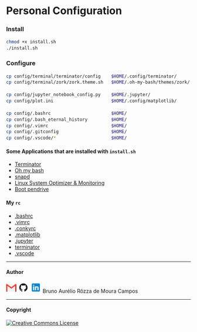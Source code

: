 # Personal Configuration

### Install 
```bash
chmod +x install.sh
./install.sh
```

### Configure
```bash
cp config/terminal/terminator/config    $HOME/.config/terminator/
cp config/terminal/zork/zork.theme.sh   $HOME/.oh-my-bash/themes/zork/

cp config/jupyter_notebook_config.py    $HOME/.jupyter/
cp config/plot.ini                      $HOME/.config/matplotlib/

cp config/.bashrc                       $HOME/
cp config/.bash_eternal_history         $HOME/
cp config/.vimrc                        $HOME/
cp config/.gitconfig                    $HOME/
cp config/.vscode/*                     $HOME/

```



#### Some Applications that are installed with `install.sh`
- [Terminator](https://terminator-gtk3.readthedocs.io/en/latest/index.html)
- [Oh my bash](https://ohmybash.github.io/)
- [snapd](https://snapcraft.io)
- [Linux System Optimizer & Monitoring](https://oguzhaninan.github.io/Stacer-Web/)
- [Boot pendrive](https://www.balena.io/etcher/)

#### My `rc`
- [.bashrc](config/.bashrc)
- [.vimrc](config/.vimrc)
- [.conkyrc](config/.conkyrc)
- [.matplotlib](config/.matplotlib)
- [.jupyter](config/jupyter_notebook_config)
- [terminator](config/)
- [.vscode](config/)
---

#### Author
<a href="mailto:brunocampos01@gmail.com" target="_blank"><img class="" src="https://github.com/brunocampos01/devops/blob/master/images/gmail.png" width="28"></a>
<a href="https://github.com/brunocampos01" target="_blank"><img class="ai-subscribed-social-icon" src="https://github.com/brunocampos01/devops/blob/master/images/github.png" width="30"></a>
<a href="https://www.linkedin.com/in/brunocampos01/" target="_blank"><img class="ai-subscribed-social-icon" src="https://github.com/brunocampos01/devops/blob/master/images/linkedin.png" width="30"></a>
Bruno Aurélio Rôzza de Moura Campos 

---

#### Copyright
<a rel="license" href="http://creativecommons.org/licenses/by-sa/4.0/"><img alt="Creative Commons License" style="border-width:0" src="https://i.creativecommons.org/l/by-sa/4.0/88x31.png" /></a><br/>

